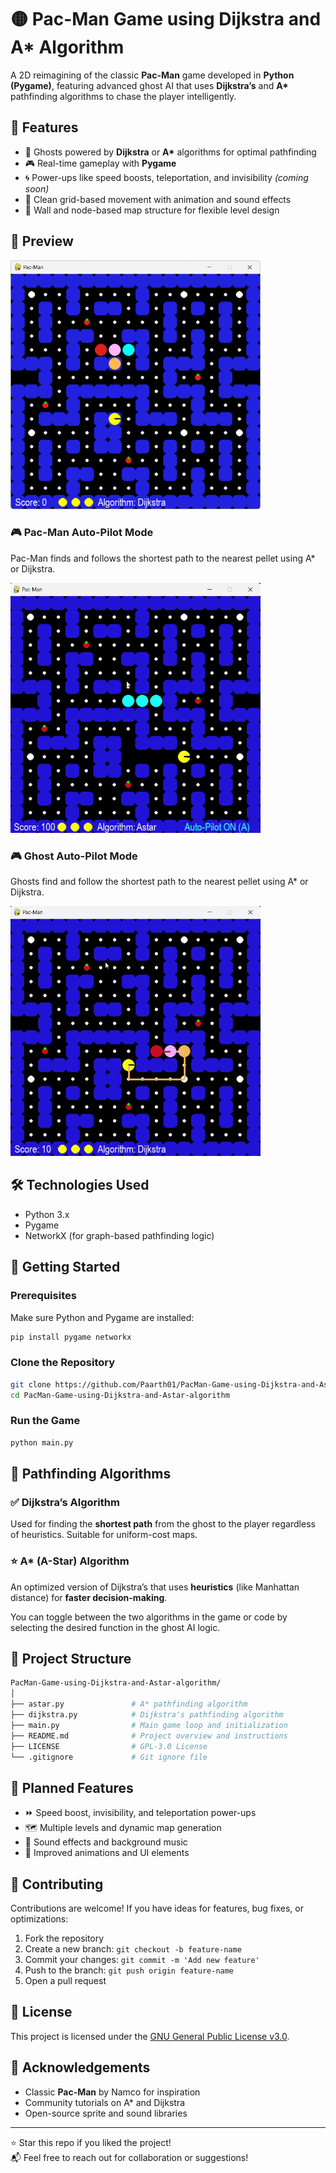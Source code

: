 # 🟡 Pac-Man Game using Dijkstra and A* Algorithm

A 2D reimagining of the classic **Pac-Man** game developed in **Python (Pygame)**, featuring advanced ghost AI that uses **Dijkstra’s** and **A\*** pathfinding algorithms to chase the player intelligently.

## 🎯 Features

- 🧠 Ghosts powered by **Dijkstra** or **A\*** algorithms for optimal pathfinding  
- 🎮 Real-time gameplay with **Pygame**  
- 🌀 Power-ups like speed boosts, teleportation, and invisibility *(coming soon)*  
- 🎨 Clean grid-based movement with animation and sound effects  
- 🧱 Wall and node-based map structure for flexible level design  

## 📸 Preview

<img src="image.png" width="400"/> <!-- Add a screenshot here if available -->

### 🎮 Pac-Man Auto-Pilot Mode
Pac-Man finds and follows the shortest path to the nearest pellet using A* or Dijkstra.

<img src="pacman_auto.gif" width="400"/>

### 🎮 Ghost Auto-Pilot Mode
Ghosts find and follow the shortest path to the nearest pellet using A* or Dijkstra.

<img src="ghost_auto.gif" width="400"/>

## 🛠️ Technologies Used

- Python 3.x  
- Pygame  
- NetworkX (for graph-based pathfinding logic)  

## 🚀 Getting Started

### Prerequisites

Make sure Python and Pygame are installed:

```bash
pip install pygame networkx
```

### Clone the Repository

```bash
git clone https://github.com/Paarth01/PacMan-Game-using-Dijkstra-and-Astar-algorithm.git
cd PacMan-Game-using-Dijkstra-and-Astar-algorithm
```

### Run the Game

```bash
python main.py
```

## 🧭 Pathfinding Algorithms

### ✅ Dijkstra’s Algorithm

Used for finding the **shortest path** from the ghost to the player regardless of heuristics. Suitable for uniform-cost maps.

### ⭐ A\* (A-Star) Algorithm

An optimized version of Dijkstra’s that uses **heuristics** (like Manhattan distance) for **faster decision-making**.

You can toggle between the two algorithms in the game or code by selecting the desired function in the ghost AI logic.

## 📂 Project Structure
```bash
PacMan-Game-using-Dijkstra-and-Astar-algorithm/
│
├── astar.py               # A* pathfinding algorithm
├── dijkstra.py            # Dijkstra's pathfinding algorithm
├── main.py                # Main game loop and initialization
├── README.md              # Project overview and instructions
├── LICENSE                # GPL-3.0 License
└── .gitignore             # Git ignore file
```

## 🧩 Planned Features

- ⏩ Speed boost, invisibility, and teleportation power-ups  
- 🗺️ Multiple levels and dynamic map generation  
- 🎵 Sound effects and background music  
- 🎨 Improved animations and UI elements  

## 🤝 Contributing

Contributions are welcome! If you have ideas for features, bug fixes, or optimizations:

1. Fork the repository  
2. Create a new branch: `git checkout -b feature-name`  
3. Commit your changes: `git commit -m 'Add new feature'`  
4. Push to the branch: `git push origin feature-name`  
5. Open a pull request  

## 📜 License

This project is licensed under the [GNU General Public License v3.0](LICENSE).

## 🙌 Acknowledgements

- Classic **Pac-Man** by Namco for inspiration  
- Community tutorials on A\* and Dijkstra  
- Open-source sprite and sound libraries  

---

⭐ Star this repo if you liked the project!  
📬 Feel free to reach out for collaboration or suggestions!
